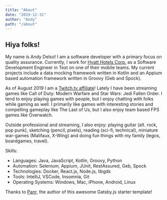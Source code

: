 ```yaml
---
title: "About"
date: "2019-12-31"
author: "Andy"
path: "/about"
---
```


## Hiya folks!

My name is Andy Delso! I am a software developer with a primary focus on quality assurance. Currently, I work for [Hyatt Hotels Corp.](https://hyatt.com) as a Software Development Engineer in Test on one of their mobile teams. My current projects include a data mocking framework written in Kotlin and an Appium based automation framework written in Groovy (Geb and Spock).

As of August 2019 I am a [Twitch.tv affiliate](https://twitch.tv/ddaypunk)! Lately I have been streaming games like Call of Duty: Modern Warfare and Star Wars: Jedi Fallen Order. I tend to enjoy playing games with people, but I enjoy chatting with folks while gaming as well. I primarily like games with interesting stories and compelling gameplay like The Last of Us, but I also enjoy team based FPS games like Overwatch.

Outside professional and streaming, I also enjoy: playing guitar (alt. rock, pop punk), sketching (pencil, pixels), reading (sci-fi, technical), miniature war-games (Malifaux, X-Wing) and doing fun things with my family (legos, boardgames, travel).

Skills:
* Languages: Java, JavaScript, Kotlin, Groovy, Python
* Automation: Selenium, Appium, JUnit, RestAssured, Geb, Spock
* Technologies: Docker, React.js, Node.js, libgdx
* Tools: IntelliJ, VSCode, Insomnia, Git
* Operating Systems: Windows, Mac, iPhone, Android, Linux

Thanks to [Panr](https://radoslawkoziel.pl/), the author of this awesome Gatsby.js starter template!
